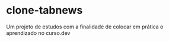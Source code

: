 # clone-tabnews
Um projeto de estudos com a finalidade de colocar em prática o aprendizado no curso.dev

